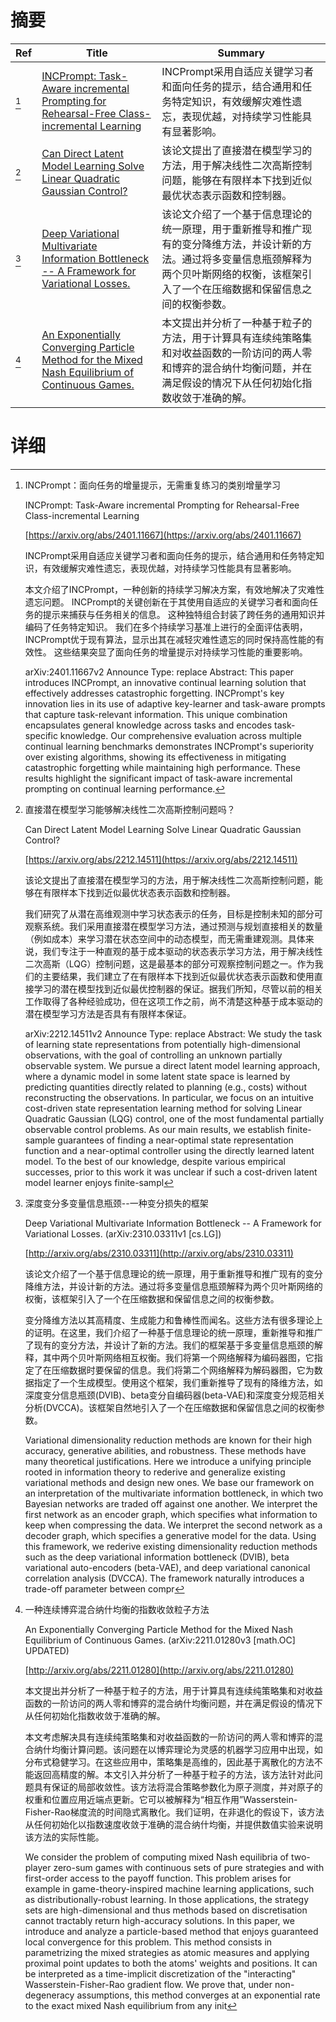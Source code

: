 # 摘要

| Ref | Title | Summary |
| --- | --- | --- |
| [^1] | [INCPrompt: Task-Aware incremental Prompting for Rehearsal-Free Class-incremental Learning](https://arxiv.org/abs/2401.11667) | INCPrompt采用自适应关键学习者和面向任务的提示，结合通用和任务特定知识，有效缓解灾难性遗忘，表现优越，对持续学习性能具有显著影响。 |
| [^2] | [Can Direct Latent Model Learning Solve Linear Quadratic Gaussian Control?](https://arxiv.org/abs/2212.14511) | 该论文提出了直接潜在模型学习的方法，用于解决线性二次高斯控制问题，能够在有限样本下找到近似最优状态表示函数和控制器。 |
| [^3] | [Deep Variational Multivariate Information Bottleneck -- A Framework for Variational Losses.](http://arxiv.org/abs/2310.03311) | 该论文介绍了一个基于信息理论的统一原理，用于重新推导和推广现有的变分降维方法，并设计新的方法。通过将多变量信息瓶颈解释为两个贝叶斯网络的权衡，该框架引入了一个在压缩数据和保留信息之间的权衡参数。 |
| [^4] | [An Exponentially Converging Particle Method for the Mixed Nash Equilibrium of Continuous Games.](http://arxiv.org/abs/2211.01280) | 本文提出并分析了一种基于粒子的方法，用于计算具有连续纯策略集和对收益函数的一阶访问的两人零和博弈的混合纳什均衡问题，并在满足假设的情况下从任何初始化指数收敛于准确的解。 |

# 详细

[^1]: INCPrompt：面向任务的增量提示，无需重复练习的类别增量学习

    INCPrompt: Task-Aware incremental Prompting for Rehearsal-Free Class-incremental Learning

    [https://arxiv.org/abs/2401.11667](https://arxiv.org/abs/2401.11667)

    INCPrompt采用自适应关键学习者和面向任务的提示，结合通用和任务特定知识，有效缓解灾难性遗忘，表现优越，对持续学习性能具有显著影响。

    

    本文介绍了INCPrompt，一种创新的持续学习解决方案，有效地解决了灾难性遗忘问题。 INCPrompt的关键创新在于其使用自适应的关键学习者和面向任务的提示来捕获与任务相关的信息。 这种独特组合封装了跨任务的通用知识并编码了任务特定知识。 我们在多个持续学习基准上进行的全面评估表明，INCPrompt优于现有算法，显示出其在减轻灾难性遗忘的同时保持高性能的有效性。 这些结果突显了面向任务的增量提示对持续学习性能的重要影响。

    arXiv:2401.11667v2 Announce Type: replace  Abstract: This paper introduces INCPrompt, an innovative continual learning solution that effectively addresses catastrophic forgetting. INCPrompt's key innovation lies in its use of adaptive key-learner and task-aware prompts that capture task-relevant information. This unique combination encapsulates general knowledge across tasks and encodes task-specific knowledge. Our comprehensive evaluation across multiple continual learning benchmarks demonstrates INCPrompt's superiority over existing algorithms, showing its effectiveness in mitigating catastrophic forgetting while maintaining high performance. These results highlight the significant impact of task-aware incremental prompting on continual learning performance.
    
[^2]: 直接潜在模型学习能够解决线性二次高斯控制问题吗？

    Can Direct Latent Model Learning Solve Linear Quadratic Gaussian Control?

    [https://arxiv.org/abs/2212.14511](https://arxiv.org/abs/2212.14511)

    该论文提出了直接潜在模型学习的方法，用于解决线性二次高斯控制问题，能够在有限样本下找到近似最优状态表示函数和控制器。

    

    我们研究了从潜在高维观测中学习状态表示的任务，目标是控制未知的部分可观察系统。我们采用直接潜在模型学习方法，通过预测与规划直接相关的数量（例如成本）来学习潜在状态空间中的动态模型，而无需重建观测。具体来说，我们专注于一种直观的基于成本驱动的状态表示学习方法，用于解决线性二次高斯（LQG）控制问题，这是最基本的部分可观察控制问题之一。作为我们的主要结果，我们建立了在有限样本下找到近似最优状态表示函数和使用直接学习的潜在模型找到近似最优控制器的保证。据我们所知，尽管以前的相关工作取得了各种经验成功，但在这项工作之前，尚不清楚这种基于成本驱动的潜在模型学习方法是否具有有限样本保证。

    arXiv:2212.14511v2 Announce Type: replace  Abstract: We study the task of learning state representations from potentially high-dimensional observations, with the goal of controlling an unknown partially observable system. We pursue a direct latent model learning approach, where a dynamic model in some latent state space is learned by predicting quantities directly related to planning (e.g., costs) without reconstructing the observations. In particular, we focus on an intuitive cost-driven state representation learning method for solving Linear Quadratic Gaussian (LQG) control, one of the most fundamental partially observable control problems. As our main results, we establish finite-sample guarantees of finding a near-optimal state representation function and a near-optimal controller using the directly learned latent model. To the best of our knowledge, despite various empirical successes, prior to this work it was unclear if such a cost-driven latent model learner enjoys finite-sampl
    
[^3]: 深度变分多变量信息瓶颈--一种变分损失的框架

    Deep Variational Multivariate Information Bottleneck -- A Framework for Variational Losses. (arXiv:2310.03311v1 [cs.LG])

    [http://arxiv.org/abs/2310.03311](http://arxiv.org/abs/2310.03311)

    该论文介绍了一个基于信息理论的统一原理，用于重新推导和推广现有的变分降维方法，并设计新的方法。通过将多变量信息瓶颈解释为两个贝叶斯网络的权衡，该框架引入了一个在压缩数据和保留信息之间的权衡参数。

    

    变分降维方法以其高精度、生成能力和鲁棒性而闻名。这些方法有很多理论上的证明。在这里，我们介绍了一种基于信息理论的统一原理，重新推导和推广了现有的变分方法，并设计了新的方法。我们的框架基于多变量信息瓶颈的解释，其中两个贝叶斯网络相互权衡。我们将第一个网络解释为编码器图，它指定了在压缩数据时要保留的信息。我们将第二个网络解释为解码器图，它为数据指定了一个生成模型。使用这个框架，我们重新推导了现有的降维方法，如深度变分信息瓶颈(DVIB)、beta变分自编码器(beta-VAE)和深度变分规范相关分析(DVCCA)。该框架自然地引入了一个在压缩数据和保留信息之间的权衡参数。

    Variational dimensionality reduction methods are known for their high accuracy, generative abilities, and robustness. These methods have many theoretical justifications. Here we introduce a unifying principle rooted in information theory to rederive and generalize existing variational methods and design new ones. We base our framework on an interpretation of the multivariate information bottleneck, in which two Bayesian networks are traded off against one another. We interpret the first network as an encoder graph, which specifies what information to keep when compressing the data. We interpret the second network as a decoder graph, which specifies a generative model for the data. Using this framework, we rederive existing dimensionality reduction methods such as the deep variational information bottleneck (DVIB), beta variational auto-encoders (beta-VAE), and deep variational canonical correlation analysis (DVCCA). The framework naturally introduces a trade-off parameter between compr
    
[^4]: 一种连续博弈混合纳什均衡的指数收敛粒子方法

    An Exponentially Converging Particle Method for the Mixed Nash Equilibrium of Continuous Games. (arXiv:2211.01280v3 [math.OC] UPDATED)

    [http://arxiv.org/abs/2211.01280](http://arxiv.org/abs/2211.01280)

    本文提出并分析了一种基于粒子的方法，用于计算具有连续纯策略集和对收益函数的一阶访问的两人零和博弈的混合纳什均衡问题，并在满足假设的情况下从任何初始化指数收敛于准确的解。

    

    本文考虑解决具有连续纯策略集和对收益函数的一阶访问的两人零和博弈的混合纳什均衡计算问题。该问题在以博弈理论为灵感的机器学习应用中出现，如分布式稳健学习。在这些应用中，策略集是高维的，因此基于离散化的方法不能返回高精度的解。本文引入并分析了一种基于粒子的方法，该方法针对此问题具有保证的局部收敛性。该方法将混合策略参数化为原子测度，并对原子的权重和位置应用近端点更新。它可以被解释为“相互作用”Wasserstein-Fisher-Rao梯度流的时间隐式离散化。我们证明，在非退化的假设下，该方法从任何初始化以指数速度收敛于准确的混合纳什均衡，并提供数值实验来说明该方法的实际性能。

    We consider the problem of computing mixed Nash equilibria of two-player zero-sum games with continuous sets of pure strategies and with first-order access to the payoff function. This problem arises for example in game-theory-inspired machine learning applications, such as distributionally-robust learning. In those applications, the strategy sets are high-dimensional and thus methods based on discretisation cannot tractably return high-accuracy solutions.  In this paper, we introduce and analyze a particle-based method that enjoys guaranteed local convergence for this problem. This method consists in parametrizing the mixed strategies as atomic measures and applying proximal point updates to both the atoms' weights and positions. It can be interpreted as a time-implicit discretization of the "interacting" Wasserstein-Fisher-Rao gradient flow.  We prove that, under non-degeneracy assumptions, this method converges at an exponential rate to the exact mixed Nash equilibrium from any init
    

